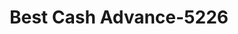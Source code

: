 ---
f_zip-code: 38606
f_state-code: MS
title: Best Cash Advance-5226
f_phone: 662-563-4229
f_city-only: Batesville
f_address: 341 Highway 51 N Batesville
f_location-unique-id: '5226'
slug: best-cash-advance-5226
updated-on: '2024-05-30T13:46:58.046Z'
created-on: '2024-05-30T13:36:59.803Z'
published-on: '2024-05-30T13:54:32.469Z'
f_city-state: cms/city/batesville-ms.md
f_company: cms/company/best-cash-advance.md
f_state: cms/state/mississippi.md
layout: '[payday-loan].html'
tags: payday-loan
---